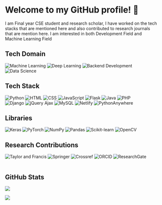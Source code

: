 <h1>Welcome to my GitHub profile! 👋</h1>

<!--
**Prithsray/Prithsray** is a ✨ _special_ ✨ repository because its `README.md` (this file) appears on your GitHub profile.

Here are some ideas to get you started:

- 🔭 I’m currently working on ...
- 🌱 I’m currently learning ...
- 👯 I’m looking to collaborate on ...
- 🤔 I’m looking for help with ...
- 💬 Ask me about ...
- 📫 How to reach me: ...
- 😄 Pronouns: ...
- ⚡ Fun fact: ...
-->
I am Final year CSE student and research scholar, I have worked on the tech stacks that are mentioned here and also contributed to research journals that are mention here. I am interested in both Development Field and Machine Learning Field




## Tech Domain
![Machine Learning](https://img.shields.io/badge/Machine%20Learning-%2320232a.svg?style=for-the-badge&logo=machinelearning&logoColor=%23FF6F61)
![Deep Learning](https://img.shields.io/badge/Deep%20Learning-%2320232a.svg?style=for-the-badge&logo=deeplearning&logoColor=%230000FF)
![Backend Development](https://img.shields.io/badge/Backend%20Development-%2320232a.svg?style=for-the-badge&logo=backend-development&logoColor=%23F37726)
![Data Science](https://img.shields.io/badge/Data%20Science-%2320232a.svg?style=for-the-badge&logo=data-science&logoColor=%235A67D8)


## Tech Stack
![Python](https://img.shields.io/badge/Python-%2320232a.svg?style=for-the-badge&logo=python&logoColor=%23FFD43B)
![HTML](https://img.shields.io/badge/HTML-%2320232a.svg?style=for-the-badge&logo=html5&logoColor=%23E34F26)
![CSS](https://img.shields.io/badge/CSS-%2320232a.svg?style=for-the-badge&logo=css3&logoColor=%231572B6)
![JavaScript](https://img.shields.io/badge/JavaScript-%2320232a.svg?style=for-the-badge&logo=javascript&logoColor=%23F7DF1E)
![Flask](https://img.shields.io/badge/Flask-%2320232a.svg?style=for-the-badge&logo=flask&logoColor=%23FFFFFF)
![Java](https://img.shields.io/badge/Java-%2320232a.svg?style=for-the-badge&logo=java&logoColor=%23FFDD00)
![PHP](https://img.shields.io/badge/PHP-%2320232a.svg?style=for-the-badge&logo=php&logoColor=%23777BB4)
<br>
![Django](https://img.shields.io/badge/Django-%2320232a.svg?style=for-the-badge&logo=django&logoColor=%23092E20)
![jQuery Ajax](https://img.shields.io/badge/jQuery_Ajax-%2320232a.svg?style=for-the-badge&logo=jquery&logoColor=%230769AD)
![MySQL](https://img.shields.io/badge/MySQL-%2320232a.svg?style=for-the-badge&logo=mysql&logoColor=%2300758F)
![Netlify](https://img.shields.io/badge/Netlify-%2320232a.svg?style=for-the-badge&logo=netlify&logoColor=%2300C7B7)
![PythonAnywhere](https://img.shields.io/badge/PythonAnywhere-%2320232a.svg?style=for-the-badge&logo=python&logoColor=%23FFD43B)



## Libraries
![Keras](https://img.shields.io/badge/Keras-%2320232a.svg?style=for-the-badge&logo=keras&logoColor=%23D00000)
![PyTorch](https://img.shields.io/badge/PyTorch-%2320232a.svg?style=for-the-badge&logo=pytorch&logoColor=%23EE4C2C)
![NumPy](https://img.shields.io/badge/NumPy-%2320232a.svg?style=for-the-badge&logo=numpy&logoColor=%23EE4C2C)
![Pandas](https://img.shields.io/badge/Pandas-%2320232a.svg?style=for-the-badge&logo=pandas&logoColor=%2301307C)
![Scikit-learn](https://img.shields.io/badge/Scikit--learn-%2320232a.svg?style=for-the-badge&logo=scikit-learn&logoColor=%23F7931E)
![OpenCV](https://img.shields.io/badge/OpenCV-%2320232a.svg?style=for-the-badge&logo=opencv&logoColor=%23FFD43B)

## Research Contributions
![Taylor and Francis](https://img.shields.io/badge/Taylor%20and%20Francis-%2320232a.svg?style=for-the-badge&logo=taylor-and-francis&logoColor=%23666666)
![Springer](https://img.shields.io/badge/Springer-%2320232a.svg?style=for-the-badge&logo=springer&logoColor=%230A59A5)
![Crossref](https://img.shields.io/badge/Crossref-%2320232a.svg?style=for-the-badge&logo=crossref&logoColor=%2300AE8C)
![ORCID](https://img.shields.io/badge/ORCID-%2320232a.svg?style=for-the-badge&logo=orcid&logoColor=%23A6CE39)
![ResearchGate](https://img.shields.io/badge/ResearchGate-%2320232a.svg?style=for-the-badge&logo=researchgate&logoColor=%234BB4E6)
<br>
<br>

## GitHub Stats
![](https://github-readme-stats.vercel.app/api/top-langs/?username=Prithsray&theme=dark&hide_border=false&include_all_commits=false&count_private=false&layout=compact)
<!-------------------------------------------------------------------------------------------->
[![](https://visitcount.itsvg.in/api?id=Prithsray&label=Profile%20Views&color=0&pretty=false)](https://visitcount.itsvg.in)

